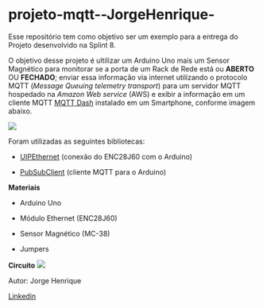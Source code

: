 # projeto-mqtt--JorgeHenrique-
Esse  repositório tem como objetivo ser um exemplo para a entrega do Projeto desenvolvido na Splint 8.

O objetivo desse projeto é ultilizar um Arduino Uno mais um Sensor Magnético para monitorar se a porta de um Rack de Rede está ou **ABERTO** OU **FECHADO**; enviar essa informação via internet utilizando o protocolo MQTT (*Message Queuing telemetry transport*) para um servidor MQTT hospedado na *Amazon Web service* (AWS) e exibir a informação em um cliente MQTT [MQTT Dash](https://play.google.com/store/apps/details?id=net.routix.mqttdash&hl=en&gl=US) instalado em um Smartphone, conforme imagem abaixo.

![](https://camo.githubusercontent.com/7beef2d4780d87a603d7de49b2da0467c8537dff96575b628a04bd4010ebb1cc/68747470733a2f2f692e696d6775722e636f6d2f4d576870586b562e706e67)

Foram utilizadas as seguintes bibliotecas:

- [UIPEthernet](https://github.com/UIPEthernet/UIPEthernet) (conexão do ENC28J60 com o Arduino)

- [PubSubClient](https://github.com/knolleary/pubsubclient) (cliente MQTT para o Arduino)


**Materiais**

- Arduino Uno

- Módulo Ethernet (ENC28J60)

- Sensor Magnético (MC-38)

- Jumpers


 **Circuito**
![](https://camo.githubusercontent.com/ad1da211b35b60b23fb095a64e76dc6504d0c3229e853bd82a69a4d5d27bbb88/68747470733a2f2f692e696d6775722e636f6d2f594947477453472e706e67)

Autor: Jorge Henrique

[Linkedin](https://www.linkedin.com/feed/)
